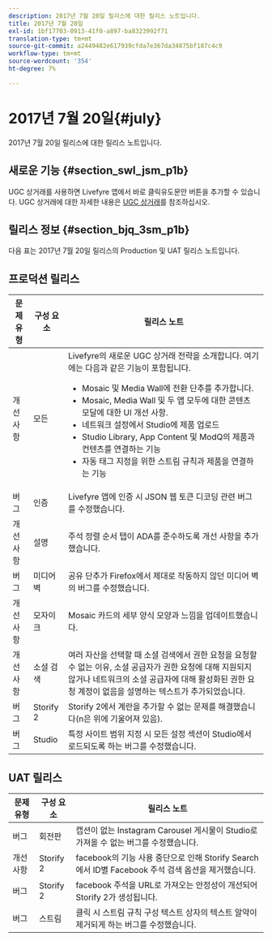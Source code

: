 ```yaml
---
description: 2017년 7월 20일 릴리스에 대한 릴리스 노트입니다.
title: 2017년 7월 20일
exl-id: 1bf17703-0913-41f0-a897-ba8323992f71
translation-type: tm+mt
source-git-commit: a2449482e617939cfda7e367da34875bf187c4c9
workflow-type: tm+mt
source-wordcount: '354'
ht-degree: 7%

---
```


# 2017년 7월 20일{#july}

2017년 7월 20일 릴리스에 대한 릴리스 노트입니다.

## 새로운 기능 {#section_swl_jsm_p1b}

UGC 상거래를 사용하면 Livefyre 앱에서 바로 클릭유도문안 버튼을 추가할 수 있습니다. UGC 상거래에 대한 자세한 내용은 [UGC 상거래](../../../c-features-livefyre/c-ugc-commerce.md#c_ugc_commerce)를 참조하십시오.

## 릴리스 정보 {#section_bjq_3sm_p1b}

다음 표는 2017년 7월 20일 릴리스의 Production 및 UAT 릴리스 노트입니다.

## 프로덕션 릴리스

| 문제 유형 | 구성 요소 | 릴리스 노트 |
|--- |--- |--- |
| 개선 사항 | 모든 | Livefyre의 새로운 UGC 상거래 전략을 소개합니다. 여기에는 다음과 같은 기능이 포함됩니다. <br><ul><li>Mosaic 및 Media Wall에 전환 단추를 추가합니다. </li><li>Mosaic, Media Wall 및 두 앱 모두에 대한 콘텐츠 모달에 대한 UI 개선 사항. </li><li>네트워크 설정에서 Studio에 제품 업로드</li><li> Studio Library, App Content 및 ModQ의 제품과 컨텐츠를 연결하는 기능</li><li> 자동 태그 지정을 위한 스트림 규칙과 제품을 연결하는 기능</li></ul> |
| 버그 | 인증 | Livefyre 앱에 인증 시 JSON 웹 토큰 디코딩 관련 버그를 수정했습니다. |
| 개선 사항 | 설명 | 주석 정렬 순서 탭이 ADA를 준수하도록 개선 사항을 추가했습니다. |
| 버그 | 미디어 벽 | 공유 단추가 Firefox에서 제대로 작동하지 않던 미디어 벽의 버그를 수정했습니다. |
| 개선 사항 | 모자이크 | Mosaic 카드의 세부 양식 모양과 느낌을 업데이트했습니다. |
| 개선 사항 | 소셜 검색 | 여러 자산을 선택할 때 소셜 검색에서 권한 요청을 요청할 수 없는 이유, 소셜 공급자가 권한 요청에 대해 지원되지 않거나 네트워크의 소셜 공급자에 대해 활성화된 권한 요청 계정이 없음을 설명하는 텍스트가 추가되었습니다. |
| 버그 | Storify 2 | Storify 2에서 계란을 추가할 수 없는 문제를 해결했습니다(n은 위에 기울어져 있음). |
| 버그 | Studio | 특정 사이트 범위 지정 시 모든 설정 섹션이 Studio에서 로드되도록 하는 버그를 수정했습니다. |


## UAT 릴리스

| **문제 유형** | **구성 요소** | **릴리스 노트** |
|---|---|---|
| 버그 | 회전판 | 캡션이 없는 Instagram Carousel 게시물이 Studio로 가져올 수 없는 버그를 수정했습니다. |
| 개선 사항 | Storify 2 | facebook의 기능 사용 중단으로 인해 Storify Search에서 ID별 Facebook 주석 검색 옵션을 제거했습니다. |
| 버그 | Storify 2 | facebook 주석을 URL로 가져오는 안정성이 개선되어 Storify 2가 생성됩니다. |
| 버그 | 스트림 | 클릭 시 스트림 규칙 구성 텍스트 상자의 텍스트 알약이 제거되게 하는 버그를 수정했습니다. |
